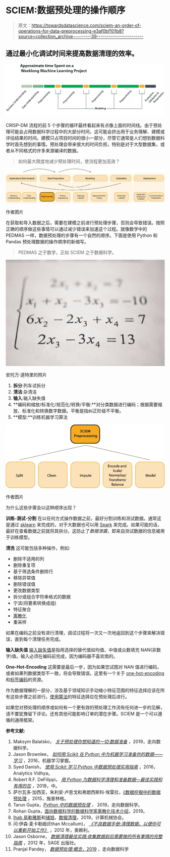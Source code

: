 # SCIEM:数据预处理的操作顺序

> 原文：<https://towardsdatascience.com/sciem-an-order-of-operations-for-data-preprocessing-e3af0bf101b8?source=collection_archive---------39----------------------->

## 通过最小化调试时间来提高数据清理的效率。

![](img/3e7d1b4881e3e52b1cd44a7b23de93a2.png)

CRISP-DM 流程的前 5 个步骤的循环最终看起来有点像上面的时间线。由于预处理可能会占用数据科学过程中的大部分时间，这可能会挤出用于业务理解、建模或评估结果的时间。建模只占项目时间的很小一部分，尽管它通常是人们想到数据科学时首先想到的事情。预处理会带来很大的时间负担，特别是对于大型数据集，或者从不同格式的许多来源编译的数据。

> 如何最大限度地减少预处理时间，使流程更加高效？

![](img/d2de8203d698d76be5eeeb6ad8ae10ed.png)

作者图片

在获取和导入数据之后，需要在建模之前进行预处理步骤，否则会导致错误。按照正确的顺序做这些事情可以通过减少错误来加速这个过程。就像数学中的 PEDMAS 一样，数据预处理的步骤有一个自然的顺序。下面是使用 Python 和 Pandas 预处理数据的操作顺序的新缩写。

> PEDMAS 之于数学，正如 SCIEM 之于数据科学。

![](img/0b65592bdfd6e49ea5459fd6c66dba83.png)

安托万·道特里的照片

1.  **拆分**:列车试拆分
2.  **清洁**:杂清洁
3.  **输入**:输入缺失值
4.  **编码和缩放/标准化/规范化/转换/平衡:**对分类数据进行编码；根据需要缩放、标准化和转换数字数据。平衡是指纠正阶级不平衡。
5.  **模型:**训练机器学习算法

![](img/1b23ebfb0f0f2e2ed2594f52128385e9.png)

作者图片

为什么这些步骤会以这种顺序出现？

**训练-测试-分割** 在以任何方式操作数据之前，最好分割训练和测试数据。通常这是通过 [sklearn](https://scikit-learn.org/stable/modules/generated/sklearn.model_selection.train_test_split.html) 来完成的，对于大数据也可以用 [Spark](https://spark.apache.org/docs/latest/ml-tuning.html#train-validation-split) 来完成。如果可能的话，最好在查看数据之前就将其拆分。这防止了*数据泄露*，即来自测试数据的信息被用于训练模型。

**清洗** 这可能包括多种操作，例如:

*   删除不适用的列
*   删除重复项
*   基于筛选条件删除行
*   移除异常值
*   删除错误值
*   更改数据类型
*   拆分或组合字符串格式的数据
*   宁滨(将要素转换成组)
*   特征聚合
*   [离散化](/an-introduction-to-discretization-in-data-science-55ef8c9775a2)
*   重采样

如果在编码之前没有进行清理，调试过程将一次又一次地返回到这个步骤来解决错误，直到每个清理任务完成。

**输入缺失值** [输入缺失值](https://machinelearningmastery.com/handle-missing-data-python/)是指用选择的替代值如均值、中值或众数填充 NAN(非数字)值。输入必须在编码前完成，因为编码器不喜欢南的。

**One-Hot-Encoding**
这需要是最后一步，因为如果您试图对 NAN 值进行编码，或者如果列数据类型不一致，将会导致错误。这里有一个关于 [one-hot-encoding](https://machinelearningmastery.com/why-one-hot-encode-data-in-machine-learning/) 和[标签编码](https://pbpython.com/categorical-encoding.html)的资源。

作为数据理解的一部分，涉及基于领域知识手动缩小特征范围的特征选择应该在所有这些步骤之前进行。[使用算法](/the-5-feature-selection-algorithms-every-data-scientist-need-to-know-3a6b566efd2)的特征选择应在预处理后进行。

如果您对预处理的顺序或如何有一个更有效的预处理工作流有任何进一步的见解，请不要犹豫留下评论。还有其他可能影响订单的潜在步骤。SCIEM 是一个可以遵循的通用框架。

**参考文献:**

1.  Maksym Balatsko， [*关于预处理你想知道的一切:数据准备*](/all-you-want-to-know-about-preprocessing-data-preparation-b6c2866071d4) ，2019，走向数据科学。
2.  Jason Brownlee， [*如何用 Scikit 在 Python 中为机器学习准备你的数据——学习*](https://machinelearningmastery.com/prepare-data-machine-learning-python-scikit-learn/) ，2016，机器学习掌握。
3.  Syed Danish， [*使用 Scikit 学习 Python 中数据预处理实用指南*](https://www.analyticsvidhya.com/blog/2016/07/practical-guide-data-preprocessing-python-scikit-learn/) ，2016，Analytics Vidhya。
4.  Robert R.F. DeFilippi， [*用 Python 为数据科学清理和准备数据—最佳实践和有用的包*](https://medium.com/@rrfd/cleaning-and-prepping-data-with-python-for-data-science-best-practices-and-helpful-packages-af1edfbe2a3) ，2018，中。
5.  萨尔瓦多·加西亚，朱利安·卢恩戈和弗朗西斯科·埃雷拉，[《数据挖掘中的数据预处理](https://www.springer.com/gp/book/9783319102467) ，2015，施普林格。
6.  Tarun Gupta，[*Python 中的数据预处理*](/data-preprocessing-in-python-b52b652e37d5) *，* 2019，走向数据科学。
7.  Rohan Gupta，[面向数据科学的数据科学家离散化技术介绍](/an-introduction-to-discretization-in-data-science-55ef8c9775a2)，2019。
8.  [Ihab 易勒雅斯](https://www.cc.gatech.edu/~xchu33/)和[储旭](https://cs.uwaterloo.ca/~ilyas/)，[数据清理](https://amzn.to/2SARxFG)，2019，计算机械协会。
9.  问:伊森·麦卡勒姆(Ethan Mccallum)， [*《不良数据手册:清理数据，以便你可以重新开始工作》*](https://www.amazon.com/Bad-Data-Handbook-Cleaning-Back/dp/1449321887/ref=as_li_ss_tl?dchild=1&keywords=data+cleaning&qid=1588625525&s=books&sr=1-2&linkCode=sl1&tag=inspiredalgor-20&linkId=241d08898fc42f42ec67939296c96843&language=en_US) ，2012 年，奥赖利。
10.  Jason Osborne， [*数据清理最佳实践:收集数据前后需要做的所有事情的完整指南*](https://amzn.to/35wjsvx) ，2012 年，SAGE 出版社。
11.  Pranjal Pandey， [*数据预处理:概念*，2019](/data-preprocessing-concepts-fa946d11c825) ，走向数据科学